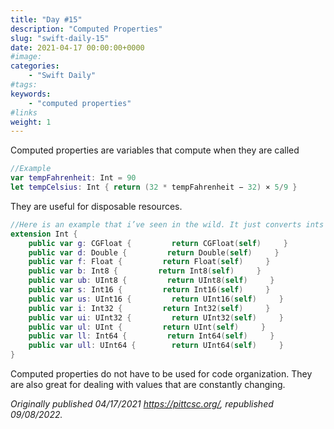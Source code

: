 ```yaml
---
title: "Day #15"
description: "Computed Properties"
slug: "swift-daily-15"
date: 2021-04-17 00:00:00+0000
#image:
categories:
    - "Swift Daily"
#tags:
keywords:
    - "computed properties"
#links
weight: 1
---
```


Computed properties are variables that compute when they are called

```swift
//Example
var tempFahrenheit: Int = 90
let tempCelsius: Int { return (32 * tempFahrenheit − 32) × 5/9 }
```

They are useful for disposable resources.

```swift
//Here is an example that i’ve seen in the wild. It just converts ints into other types. 
extension Int {     
    public var g: CGFloat {         return CGFloat(self)     }     
    public var d: Double {         return Double(self)     }     
    public var f: Float {         return Float(self)     }     
    public var b: Int8 {         return Int8(self)     }     
    public var ub: UInt8 {         return UInt8(self)     }    
    public var s: Int16 {         return Int16(self)     }    
    public var us: UInt16 {         return UInt16(self)     }     
    public var i: Int32 {         return Int32(self)     }     
    public var ui: UInt32 {         return UInt32(self)     }  
    public var ul: UInt {         return UInt(self)     }     
    public var ll: Int64 {         return Int64(self)     }     
    public var ull: UInt64 {        return UInt64(self)     } 
}
```

Computed properties do not have to be used for code organization. They are also great for dealing with values that are constantly changing.

*Originally published 04/17/2021 https://pittcsc.org/, republished 09/08/2022.*
